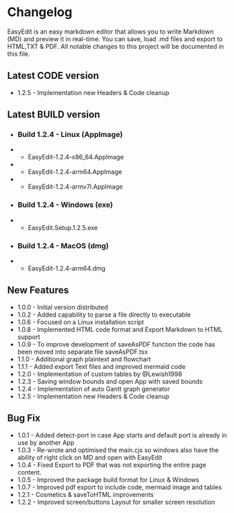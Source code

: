 # Changelog

EasyEdit is an easy markdown editor that allows you to write Markdown (MD) and preview it in real-time. You can save, load .md files and export to HTML,TXT & PDF. All notable changes to this project will be documented in this file.

## Latest CODE version
- 1.2.5 - Implementation new Headers & Code cleanup

## Latest BUILD version
- ### Build 1.2.4 - Linux (AppImage)
- - EasyEdit-1.2.4-x86_64.AppImage
- - EasyEdit-1.2.4-arm64.AppImage
- - EasyEdit-1.2.4-armv7l.AppImage
- ### Build 1.2.4 - Windows (exe)
- - EasyEdit.Setup.1.2.5.exe
- ### Build 1.2.4 - MacOS (dmg)
- - EasyEdit-1.2.4-arm64.dmg

## New Features
- 1.0.0 - Initial version distributed
- 1.0.2 - Added capability to parse a file directly to executable
- 1.0.6 - Focused on a Linux installation script
- 1.0.8 - Implemented HTML code format and Export Markdown to HTML support
- 1.0.9 - To improve development of saveAsPDF function the code has been moved into separate file saveAsPDF.tsx
- 1.1.0 - Additional graph plaintext and flowchart
- 1.1.1 - Added export Text files and improved mermaid code
- 1.2.0 - Implementation of custom tables by @Lewish1998
- 1.2.3 - Saving window bounds and open App with saved bounds
- 1.2.4 - Implementation of auto Gantt graph generator
- 1.2.5 - Implementation new Headers & Code cleanup

## Bug Fix
- 1.0.1 - Added detect-port in case App starts and default port is already in use by another App
- 1.0.3 - Re-wrote and optimised the main.cjs so windows also have the ability of right click on MD and open with EasyEdit
- 1.0.4 - Fixed Export to PDF that was not exporting the entire page content.
- 1.0.5 - Improved the package build format for Linux & Windows
- 1.0.7 - Improved pdf export to include code, mermaid image and tables
- 1.2.1 - Cosmetics & saveToHTML improvements
- 1.2.2 - Improved screen/buttons Layout for smaller screen resolution